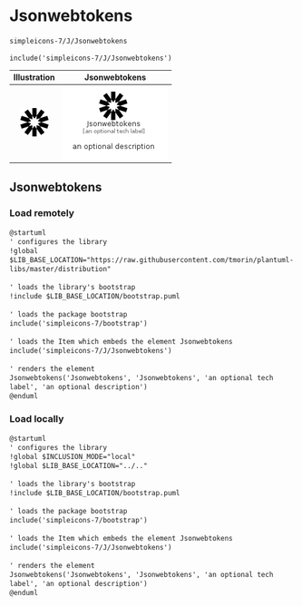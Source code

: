 # Jsonwebtokens


```text
simpleicons-7/J/Jsonwebtokens
```

```text
include('simpleicons-7/J/Jsonwebtokens')
```



| Illustration | Jsonwebtokens |
| :---: | :---: |
| ![illustration for Illustration](../../simpleicons-7/J/Jsonwebtokens.png) | ![illustration for Jsonwebtokens](../../simpleicons-7/J/Jsonwebtokens.Local.png) |




## Jsonwebtokens

### Load remotely
```plantuml
@startuml
' configures the library
!global $LIB_BASE_LOCATION="https://raw.githubusercontent.com/tmorin/plantuml-libs/master/distribution"

' loads the library's bootstrap
!include $LIB_BASE_LOCATION/bootstrap.puml

' loads the package bootstrap
include('simpleicons-7/bootstrap')

' loads the Item which embeds the element Jsonwebtokens
include('simpleicons-7/J/Jsonwebtokens')

' renders the element
Jsonwebtokens('Jsonwebtokens', 'Jsonwebtokens', 'an optional tech label', 'an optional description')
@enduml
```

### Load locally
```plantuml
@startuml
' configures the library
!global $INCLUSION_MODE="local"
!global $LIB_BASE_LOCATION="../.."

' loads the library's bootstrap
!include $LIB_BASE_LOCATION/bootstrap.puml

' loads the package bootstrap
include('simpleicons-7/bootstrap')

' loads the Item which embeds the element Jsonwebtokens
include('simpleicons-7/J/Jsonwebtokens')

' renders the element
Jsonwebtokens('Jsonwebtokens', 'Jsonwebtokens', 'an optional tech label', 'an optional description')
@enduml
```

